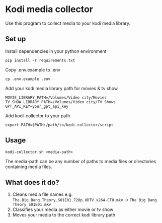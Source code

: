 # Kodi media collector
Use this program to collect media to your kodi media library.

## Set up
Install dependencies in your python environment
```
pip install -r requirements.txt
```

Copy .env.example to .env
```
cp .env.example .env
```

Add your kodi media library path for movies & tv show
```
MOVIE_LIBRARY_PATH=/Volumes/Video city/Movies
TV_SHOW_LIBRARY_PATH=/Volumes/Video city/TV Shows
GPT_API_KEY=your_gpt_api_key
```

Add kodi-collector to your path
```
export PATH=$PATH:/path/to/kodi-collector/script
```

## Usage
```
kodi-collector.sh <media-path>
```

The media-path can be any number of paths to media files or directories containing media files.

## What does it do?
1. Cleans media file names e.g. `The.Big.Bang.Theory.S01E01.720p.HDTV.x264-CTU.mkv` -> `The Big Bang Theory S01E01.mkv`
2. Classifies your media as either movie or tv show
3. Moves your media to the correct kodi library path
